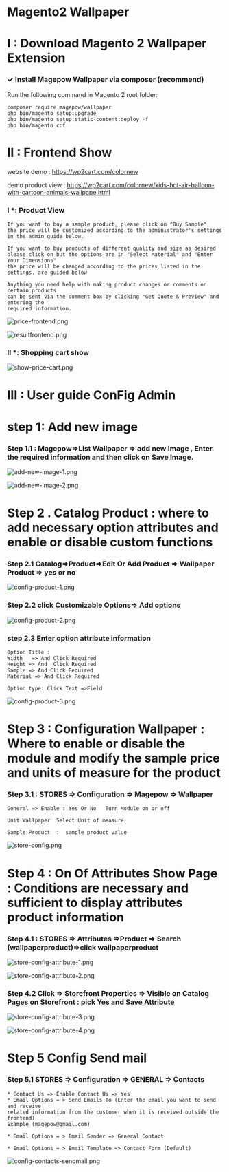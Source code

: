 # Magento2 Wallpaper


# I : Download Magento 2 Wallpaper Extension
   ### ✓ Install Magepow Wallpaper via composer (recommend)

Run the following command in Magento 2 root folder:
    
    composer require magepow/wallpaper
    php bin/magento setup:upgrade
    php bin/magento setup:static-content:deploy -f
    php bin/magento c:f

# II : Frontend Show 

website demo : https://wp2cart.com/colornew

demo product view : https://wp2cart.com/colornew/kids-hot-air-balloon-with-cartoon-animals-wallpape.html

 ### I *: Product View
    
    If you want to buy a sample product, please click on "Buy Sample", 
    the price will be customized according to the administrator's settings
    in the admin guide below.
    
    If you want to buy products of different quality and size as desired 
    please click on but the options are in "Select Material" and "Enter Your Dimensions" 
    the price will be changed according to the prices listed in the settings. are guided below
    
    Anything you need help with making product changes or comments on certain products 
    can be sent via the comment box by clicking "Get Quote & Preview" and entering the 
    required information.
    
![price-frontend.png](https://github.com/magepow/magento2-wallpaper/blob/master/media/price-frontend.png)

![resultfrontend.png](https://github.com/magepow/magento2-wallpaper/blob/master/media/resultfrontend.png)


 ### II *: Shopping cart show

![show-price-cart.png](https://github.com/magepow/magento2-wallpaper/blob/master/media/show-price-cart.png)

# III : User guide ConFig Admin 
# step 1: Add new image 

 ### Step 1.1 : Magepow=>List Wallpaper => add new Image , Enter the required information and then click on Save Image.

![add-new-image-1.png](https://github.com/magepow/magento2-wallpaper/blob/master/media/add-new-image-1.png)

![add-new-image-2.png](https://github.com/magepow/magento2-wallpaper/blob/master/media/add-new-image-2.png)



# Step 2 . Catalog Product :  where to add necessary option attributes and enable or disable custom functions

  ### Step 2.1 Catalog=>Product=>Edit  Or  Add Product => Wallpaper Product => yes or no

![config-product-1.png](https://github.com/magepow/magento2-wallpaper/blob/master/media/config-product-1.png)

 ### Step 2.2 click Customizable Options=> Add options

![config-product-2.png](https://github.com/magepow/magento2-wallpaper/blob/master/media/config-product-2.png)
 
  ### step 2.3  Enter option attribute information

    Option Title :
    Width   => And Click Required
    Height => And  Click Required
    Sample => And Click Required
    Material => And Click Required

	Option type: Click Text =>Field

![config-product-3.png](https://github.com/magepow/magento2-wallpaper/blob/master/media/config-product-3.png)


# Step 3 : Configuration Wallpaper : Where to enable or disable the module and modify the sample price and units of measure for the product

   ### Step 3.1 : STORES => Configuration => Magepow => Wallpaper

    General => Enable : Yes Or No   Turn Module on or off

	Unit Wallpaper  Select Unit of measure

	Sample Product  :  sample product value

![store-config.png](https://github.com/magepow/magento2-wallpaper/blob/master/media/store-config.png)

# Step 4 : On Of Attributes Show Page : Conditions are necessary and sufficient to display attributes product information

 ### Step 4.1 : STORES => Attributes =>Product => Search (wallpaperproduct)=>click wallpaperproduct

![store-config-attribute-1.png](https://github.com/magepow/magento2-wallpaper/blob/master/media/store-config-attribute-1.png)

![store-config-attribute-2.png](https://github.com/magepow/magento2-wallpaper/blob/master/media/store-config-attribute-2.png)

  ### Step 4.2 Click => Storefront  Properties => Visible on Catalog Pages on Storefront : pick Yes and Save Attribute

![store-config-attribute-3.png](https://github.com/magepow/magento2-wallpaper/blob/master/media/store-config-attribute-3.png)

![store-config-attribute-4.png](https://github.com/magepow/magento2-wallpaper/blob/master/media/store-config-attribute-4.png)



# Step 5 Config Send mail 

 ### Step 5.1 STORES => Configuration => GENERAL => Contacts
    
    * Contact Us => Enable Contact Us => Yes
    * Email Options = > Send Emails To (Enter the email you want to send and receive 
    related information from the customer when it is received outside the frontend)
    Example (magepow@gmail.com)
    
    * Email Options = > Email Sender => General Contact
    
    * Email Options = > Email Template => Contact Form (Default)
    

![config-contacts-sendmail.png](https://github.com/magepow/magento2-wallpaper/blob/master/media/config-contacts-sendmail.png)

